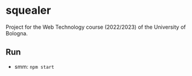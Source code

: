# squealer
Project for the Web Technology course (2022/2023) of the University of Bologna.

## Run
*	smm: `npm start`  
